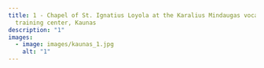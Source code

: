 ```yaml
---
title: 1 - Chapel of St. Ignatius Loyola at the Karalius Mindaugas vocational
  training center, Kaunas
description: "1"
images:
  - image: images/kaunas_1.jpg
    alt: "1"
---
```

